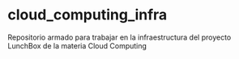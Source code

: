 # cloud_computing_infra
Repositorio armado para trabajar en la infraestructura del proyecto LunchBox de la materia Cloud Computing
